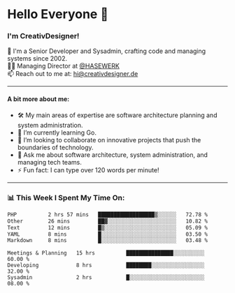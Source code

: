 # Hello Everyone 👋

### I'm CreativDesigner!

🔭 I'm a Senior Developer and Sysadmin, crafting code and managing systems since 2002.  
👨‍💼 Managing Director at [@HASEWERK](https://github.com/HASEWERK)  
📫 Reach out to me at: [hi@creativdesigner.de](mailto:hi@creativdesigner.de)  

---

#### A bit more about me:

- 🛠 My main areas of expertise are software architecture planning and system administration.
- 🌱 I’m currently learning Go.
- 👯 I’m looking to collaborate on innovative projects that push the boundaries of technology.
- 💬 Ask me about software architecture, system administration, and managing tech teams.
- ⚡ Fun fact: I can type over 120 words per minute!  

---

### 📊 **This Week I Spent My Time On:**

<!--START_SECTION:waka-->

```txt
PHP          2 hrs 57 mins   ██████████████████▒░░░░░░   72.78 %
Other        26 mins         ██▓░░░░░░░░░░░░░░░░░░░░░░   10.82 %
Text         12 mins         █▒░░░░░░░░░░░░░░░░░░░░░░░   05.09 %
YAML         8 mins          █░░░░░░░░░░░░░░░░░░░░░░░░   03.50 %
Markdown     8 mins          █░░░░░░░░░░░░░░░░░░░░░░░░   03.48 %
```

<!--END_SECTION:waka-->

```text
Meetings & Planning   15 hrs          ███████████████░░░░░░░░░░   60.00 % 
Developing            8 hrs           ████████░░░░░░░░░░░░░░░░░   32.00 % 
Sysadmin              2 hrs           █░░░░░░░░░░░░░░░░░░░░░░░░   08.00 %

